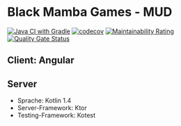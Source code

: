 # Black Mamba Games - MUD

[![Java CI with Gradle](https://github.com/bm-games/BM-MUD/actions/workflows/gradle.yml/badge.svg)](https://github.com/bm-games/BM-MUD/actions/workflows/gradle.yml)
[![codecov](https://codecov.io/gh/bm-games/BM-MUD/branch/master/graph/badge.svg?token=GXM37UTK4T)](https://codecov.io/gh/bm-games/BM-MUD)
[![Maintainability Rating](https://sonarcloud.io/api/project_badges/measure?project=bm-games_BM-MUD&metric=sqale_rating)](https://sonarcloud.io/dashboard?id=bm-games_BM-MUD) 
[![Quality Gate Status](https://sonarcloud.io/api/project_badges/measure?project=bm-games_BM-MUD&metric=alert_status)](https://sonarcloud.io/dashboard?id=bm-games_BM-MUD)

## Client: Angular


## Server
* Sprache: Kotlin 1.4
* Server-Framework: Ktor
* Testing-Framework: Kotest
